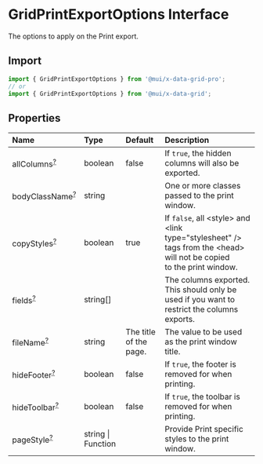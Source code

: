 # GridPrintExportOptions Interface

<p class="description">The options to apply on the Print export.</p>

## Import

```js
import { GridPrintExportOptions } from '@mui/x-data-grid-pro';
// or
import { GridPrintExportOptions } from '@mui/x-data-grid';
```

## Properties

| Name                                                                                            | Type                                              | Default                                                  | Description                                                                                                                                |
| :---------------------------------------------------------------------------------------------- | :------------------------------------------------ | :------------------------------------------------------- | :----------------------------------------------------------------------------------------------------------------------------------------- |
| <span class="prop-name optional">allColumns<sup><abbr title="optional">?</abbr></sup></span>    | <span class="prop-type">boolean</span>            | <span class="prop-default">false</span>                  | If `true`, the hidden columns will also be exported.                                                                                       |
| <span class="prop-name optional">bodyClassName<sup><abbr title="optional">?</abbr></sup></span> | <span class="prop-type">string</span>             |                                                          | One or more classes passed to the print window.                                                                                            |
| <span class="prop-name optional">copyStyles<sup><abbr title="optional">?</abbr></sup></span>    | <span class="prop-type">boolean</span>            | <span class="prop-default">true</span>                   | If `false`, all &lt;style&gt; and &lt;link type="stylesheet" /&gt; tags from the &lt;head&gt; will not be copied<br />to the print window. |
| <span class="prop-name optional">fields<sup><abbr title="optional">?</abbr></sup></span>        | <span class="prop-type">string[]</span>           |                                                          | The columns exported.<br />This should only be used if you want to restrict the columns exports.                                           |
| <span class="prop-name optional">fileName<sup><abbr title="optional">?</abbr></sup></span>      | <span class="prop-type">string</span>             | <span class="prop-default">The title of the page.</span> | The value to be used as the print window title.                                                                                            |
| <span class="prop-name optional">hideFooter<sup><abbr title="optional">?</abbr></sup></span>    | <span class="prop-type">boolean</span>            | <span class="prop-default">false</span>                  | If `true`, the footer is removed for when printing.                                                                                        |
| <span class="prop-name optional">hideToolbar<sup><abbr title="optional">?</abbr></sup></span>   | <span class="prop-type">boolean</span>            | <span class="prop-default">false</span>                  | If `true`, the toolbar is removed for when printing.                                                                                       |
| <span class="prop-name optional">pageStyle<sup><abbr title="optional">?</abbr></sup></span>     | <span class="prop-type">string \| Function</span> |                                                          | Provide Print specific styles to the print window.                                                                                         |
